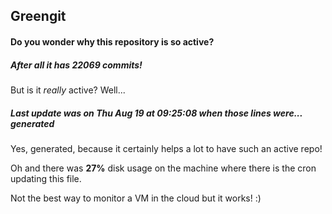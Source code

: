 ## Greengit

#### Do you wonder why this repository is so active?

##### After all it has 22069 commits!

But is it *really* active? Well...

##### Last update was on Thu Aug 19 at 09:25:08 when those lines were... generated

Yes, generated, because it certainly helps a lot to have such an active repo!

Oh and there was **27%** disk usage on the machine
where there is the cron updating this file.

Not the best way to monitor a VM in the cloud but it works! :)
